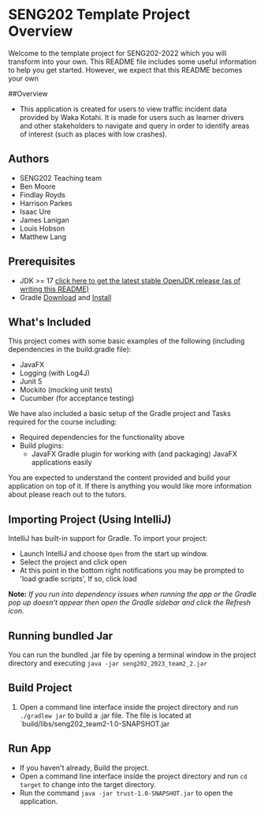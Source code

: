 # SENG202 Template Project Overview
Welcome to the template project for SENG202-2022 which you will transform into your own.
This README file includes some useful information to help you get started.
However, we expect that this README becomes your own

##Overview
- This application is created for users to view traffic incident data provided by Waka Kotahi. It is made for users such as learner drivers and other stakeholders to navigate and query in order to identify areas of interest (such as places with low crashes).

## Authors
- SENG202 Teaching team
- Ben Moore
- Findlay Royds
- Harrison Parkes
- Isaac Ure
- James Lanigan
- Louis Hobson
- Matthew Lang

## Prerequisites
- JDK >= 17 [click here to get the latest stable OpenJDK release (as of writing this README)](https://jdk.java.net/18/)
- Gradle [Download](https://gradle.org/releases/) and [Install](https://gradle.org/install/)


## What's Included
This project comes with some basic examples of the following (including dependencies in the build.gradle file):
- JavaFX
- Logging (with Log4J)
- Junit 5
- Mockito (mocking unit tests)
- Cucumber (for acceptance testing)

We have also included a basic setup of the Gradle project and Tasks required for the course including:
- Required dependencies for the functionality above
- Build plugins:
    - JavaFX Gradle plugin for working with (and packaging) JavaFX applications easily

You are expected to understand the content provided and build your application on top of it. If there is anything you
would like more information about please reach out to the tutors.

## Importing Project (Using IntelliJ)
IntelliJ has built-in support for Gradle. To import your project:

- Launch IntelliJ and choose `Open` from the start up window.
- Select the project and click open
- At this point in the bottom right notifications you may be prompted to 'load gradle scripts', If so, click load

**Note:** *If you run into dependency issues when running the app or the Gradle pop up doesn't appear then open the Gradle sidebar and click the Refresh icon.*

## Running bundled Jar
You can run the bundled .jar file by opening a terminal window in the project directory and executing `java -jar seng202_2023_team2_2.jar`

## Build Project 
1. Open a command line interface inside the project directory and run `./gradlew jar` to build a .jar file. The file is located at `build/libs/seng202_team2-1.0-SNAPSHOT.jar

## Run App
- If you haven't already, Build the project.
- Open a command line interface inside the project directory and run `cd target` to change into the target directory.
- Run the command `java -jar trust-1.0-SNAPSHOT.jar` to open the application.
